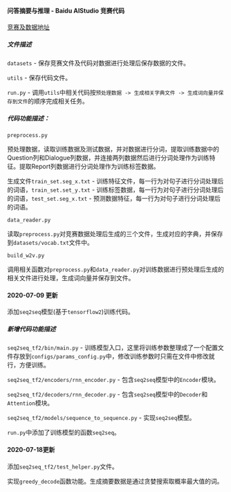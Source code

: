 #### 问答摘要与推理 - Baidu AIStudio 竞赛代码

[竞赛及数据地址](https://aistudio.baidu.com/aistudio/competition/detail/3)

##### 文件描述
`datasets` - 保存竞赛文件及代码对数据进行处理后保存数据的文件。

`utils` - 保存代码文件。

`run.py` - 调用`utils`中相关代码按`预处理数据 -> 生成相关字典文件 -> 生成词向量并保存到文件`的顺序完成相关任务。

##### 代码功能描述：

`preprocess.py`

预处理数据，读取训练数据及测试数据，并对数据进行分词，提取训练数据中的Question列和Dialogue列数据，并连接两列数据然后进行分词处理作为训练特征。提取Report列数据进行分词处理作为训练标签数据。

生成文件`train_set.seg_x.txt` - 训练特征文件，每一行为对句子进行分词处理后的词语，`train_set.set_y.txt` - 训练标签数据，每一行为对句子进行分词处理后的词语，`test_set.seg_x.txt` - 预测数据特征，每一行为对句子进行分词处理后的词语。


`data_reader.py`

读取`preprocess.py`对竞赛数据处理后生成的三个文件，生成对应的字典，并保存到`datasets/vocab.txt`文件中。


`build_w2v.py`

调用相关函数对`preprocess.py`和`data_reader.py`对训练数据进行预处理后生成的相关文件进行处理，生成词向量并保存到文件。


#### 2020-07-09 更新
添加`seq2seq`模型(基于`tensorflow2`)训练代码。

##### 新增代码功能描述

`seq2seq_tf2/bin/main.py` - 训练模型入口，这里将训练参数整理成了一个配置文件存放到`configs/params_config.py`中，修改训练参数时只需在文件中修改就行，方便训练。

`seq2seq_tf2/encoders/rnn_encoder.py` - 包含`seq2seq`模型中的`Encoder`模块。

`seq2seq_tf2/decoders/rnn_decoder.py` - 包含`seq2seq`模型中的`Decoder`和`Attention`模块。

`seq2seq_tf2/models/sequence_to_sequence.py` - 实现`seq2seq`模型。

`run.py`中添加了训练模型的函数`seq2seq`。

#### 2020-07-18更新

添加`seq2seq_tf2/test_helper.py`文件。

实现`greedy_decode`函数功能。生成摘要数据是通过贪婪搜索取概率最大值的词。